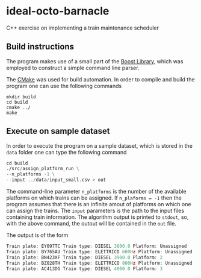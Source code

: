 # ideal-octo-barnacle
C++ exercise on implementing a train maintenance scheduler

## Build instructions
The program makes use of a small part of the [Boost Library](https://www.boost.org), which was employed to construct a simple
command line parser. 

The [CMake](https://cmake.org) was used for build automation.
In order to compile and build the program one can use the following commands

```
mkdir build
cd build 
cmake ../
make 
```
## Execute on sample dataset
In order to execute the program on a sample dataset, which is stored in the `data` folder
one can type the following command

```asm
cd build
./src/assign_platform_run \
--n_platforms -1 \
--input ../data/input_small.csv > out
```
The command-line parameter `n_platforms` is the number of the available platforms on which 
trains can be assigned. If `n_plaforms = -1` then the program assumes that there is an infinite amout of platforms on which one can 
assign the trains. The `input` parameters is the path to the input files containing train information.
The algorithm output is printed to `stdout`, so, with the above command, the outout will be contained in the `out` file.

The output is of the form
```asm
Train plate: EY097TC Train type: DIESEL 3800.0 Platform: Unassigned
Train plate: BY765AU Train type: ELETTRICO 600Hz Platform: Unassigned
Train plate: BN423XF Train type: DIESEL 3900.0 Platform: 2
Train plate: BZ028TH Train type: ELETTRICO 800Hz Platform: Unassigned
Train plate: AC413DG Train type: DIESEL 4000.0 Platform: 3
```
